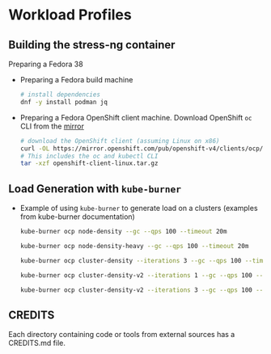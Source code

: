 # Workload Profiles

## Building the stress-ng container

Preparing a Fedora 38

- Preparing a Fedora build machine
    ```bash
    # install dependencies
    dnf -y install podman jq

    ```
- Preparing a Fedora OpenShift client machine.
    Download OpenShift `oc` CLI from the [mirror](https://mirror.openshift.com/pub/openshift-v4/clients/ocp/stable/)
    ```bash
    # download the OpenShift client (assuming Linux on x86)
    curl -OL https://mirror.openshift.com/pub/openshift-v4/clients/ocp/stable/openshift-client-linux.tar.gz
    # This includes the oc and kubectl CLI
    tar -xzf openshift-client-linux.tar.gz
    ```

## Load Generation with `kube-burner`

- Example of using `kube-burner` to generate load on a clusters (examples from kube-burner documentation)

    ```bash
    kube-burner ocp node-density --gc --qps 100 --timeout 20m

    kube-burner ocp node-density-heavy --gc --qps 100 --timeout 20m

    kube-burner ocp cluster-density --iterations 3 --gc --qps 100 --timeout 20m

    kube-burner ocp cluster-density-v2 --iterations 1 --gc --qps 100 --timeout 20m

    kube-burner ocp cluster-density-v2 --iterations 3 --gc --qps 100 --timeout 30m
    ```


## CREDITS

Each directory containing code or tools from external sources has a CREDITS.md file.